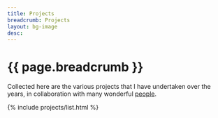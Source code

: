 ```yaml
---
title: Projects
breadcrumb: Projects
layout: bg-image
desc:
---
```

# {{ page.breadcrumb }}

Collected here are the various projects that I have undertaken over the years, in collaboration with many wonderful [people](people.html).

{% include projects/list.html %}
